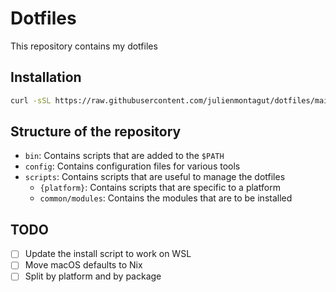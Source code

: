 # Dotfiles

This repository contains my dotfiles

## Installation

```sh
curl -sSL https://raw.githubusercontent.com/julienmontagut/dotfiles/main/scripts/install.sh | bash
```

## Structure of the repository

- `bin`: Contains scripts that are added to the `$PATH`
- `config`: Contains configuration files for various tools
- `scripts`: Contains scripts that are useful to manage the dotfiles
    - `{platform}`: Contains scripts that are specific to a platform
    - `common/modules`: Contains the modules that are to be installed

## TODO

- [ ] Update the install script to work on WSL
- [ ] Move macOS defaults to Nix
- [ ] Split by platform and by package

